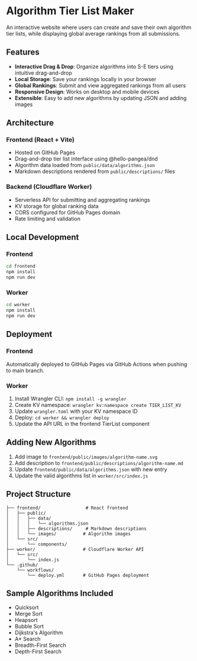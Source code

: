 # Algorithm Tier List Maker

An interactive website where users can create and save their own algorithm tier lists, while displaying global average rankings from all submissions.

## Features

- **Interactive Drag & Drop**: Organize algorithms into S-E tiers using intuitive drag-and-drop
- **Local Storage**: Save your rankings locally in your browser
- **Global Rankings**: Submit and view aggregated rankings from all users
- **Responsive Design**: Works on desktop and mobile devices
- **Extensible**: Easy to add new algorithms by updating JSON and adding images

## Architecture

### Frontend (React + Vite)
- Hosted on GitHub Pages
- Drag-and-drop tier list interface using @hello-pangea/dnd
- Algorithm data loaded from `public/data/algorithms.json`
- Markdown descriptions rendered from `public/descriptions/` files

### Backend (Cloudflare Worker)
- Serverless API for submitting and aggregating rankings
- KV storage for global ranking data
- CORS configured for GitHub Pages domain
- Rate limiting and validation

## Local Development

### Frontend
```bash
cd frontend
npm install
npm run dev
```

### Worker
```bash
cd worker
npm install
npm run dev
```

## Deployment

### Frontend
Automatically deployed to GitHub Pages via GitHub Actions when pushing to main branch.

### Worker
1. Install Wrangler CLI: `npm install -g wrangler`
2. Create KV namespace: `wrangler kv:namespace create TIER_LIST_KV`
3. Update `wrangler.toml` with your KV namespace ID
4. Deploy: `cd worker && wrangler deploy`
5. Update the API URL in the frontend TierList component

## Adding New Algorithms

1. Add image to `frontend/public/images/algorithm-name.svg`
2. Add description to `frontend/public/descriptions/algorithm-name.md`
3. Update `frontend/public/data/algorithms.json` with new entry
4. Update the valid algorithms list in `worker/src/index.js`

## Project Structure

```
├── frontend/                 # React frontend
│   ├── public/
│   │   ├── data/
│   │   │   └── algorithms.json
│   │   ├── descriptions/     # Markdown descriptions
│   │   └── images/          # Algorithm images
│   └── src/
│       └── components/
├── worker/                  # Cloudflare Worker API
│   └── src/
│       └── index.js
└── .github/
    └── workflows/
        └── deploy.yml       # GitHub Pages deployment
```

## Sample Algorithms Included

- Quicksort
- Merge Sort  
- Heapsort
- Bubble Sort
- Dijkstra's Algorithm
- A* Search
- Breadth-First Search
- Depth-First Search
